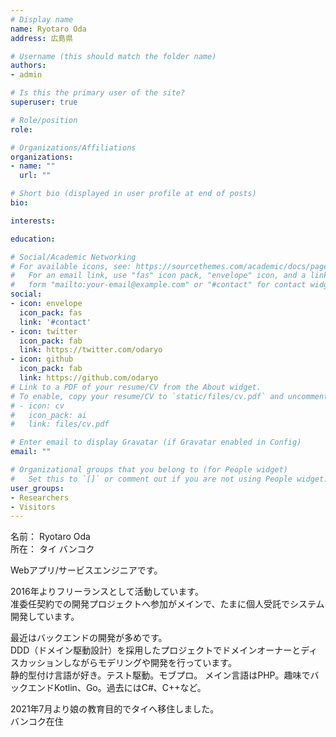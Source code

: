 ```yaml
---
# Display name
name: Ryotaro Oda
address: 広島県

# Username (this should match the folder name)
authors:
- admin

# Is this the primary user of the site?
superuser: true

# Role/position
role: 

# Organizations/Affiliations
organizations:
- name: ""
  url: ""

# Short bio (displayed in user profile at end of posts)
bio: 

interests:

education:

# Social/Academic Networking
# For available icons, see: https://sourcethemes.com/academic/docs/page-builder/#icons
#   For an email link, use "fas" icon pack, "envelope" icon, and a link in the
#   form "mailto:your-email@example.com" or "#contact" for contact widget.
social:
- icon: envelope
  icon_pack: fas
  link: '#contact'
- icon: twitter
  icon_pack: fab
  link: https://twitter.com/odaryo
- icon: github
  icon_pack: fab
  link: https://github.com/odaryo
# Link to a PDF of your resume/CV from the About widget.
# To enable, copy your resume/CV to `static/files/cv.pdf` and uncomment the lines below.
# - icon: cv
#   icon_pack: ai
#   link: files/cv.pdf

# Enter email to display Gravatar (if Gravatar enabled in Config)
email: ""

# Organizational groups that you belong to (for People widget)
#   Set this to `[]` or comment out if you are not using People widget.
user_groups:
- Researchers
- Visitors
---
```


名前： Ryotaro Oda  
所在： タイ バンコク  

Webアプリ/サービスエンジニアです。

2016年よりフリーランスとして活動しています。  
准委任契約での開発プロジェクトへ参加がメインで、たまに個人受託でシステム開発しています。  

最近はバックエンドの開発が多めです。  
DDD（ドメイン駆動設計）を採用したプロジェクトでドメインオーナーとディスカッションしながらモデリングや開発を行っています。  
静的型付け言語が好き。テスト駆動。モブプロ。
メイン言語はPHP。趣味でバックエンドKotlin、Go。過去にはC#、C++など。

2021年7月より娘の教育目的でタイへ移住しました。  
バンコク在住

